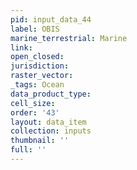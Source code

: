 ```yaml
---
pid: input_data_44
label: OBIS
marine_terrestrial: Marine
link: 
open_closed: 
jurisdiction: 
raster_vector: 
_tags: Ocean
data_product_type: 
cell_size: 
order: '43'
layout: data_item
collection: inputs
thumbnail: ''
full: ''
---
```

